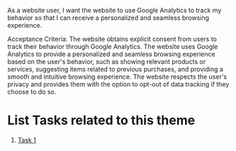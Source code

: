 As a website user, I want the website to use Google Analytics to track my behavior so that I can receive a 
personalized and seamless browsing experience.


Acceptance Criteria:
The website obtains explicit consent from users to track their behavior through Google Analytics.
The website uses Google Analytics to provide a personalized and seamless browsing experience based on the user's 
behavior, such as showing relevant products or services, suggesting items related to previous purchases, and providing
a smooth and intuitive browsing experience.
The website respects the user's privacy and provides them with the option to opt-out of data tracking if they choose 
to do so.



# List Tasks related to this theme
1. [Task 1](documentation/templates/theme/initiatives/epics/stories/tasks/task_template.md)